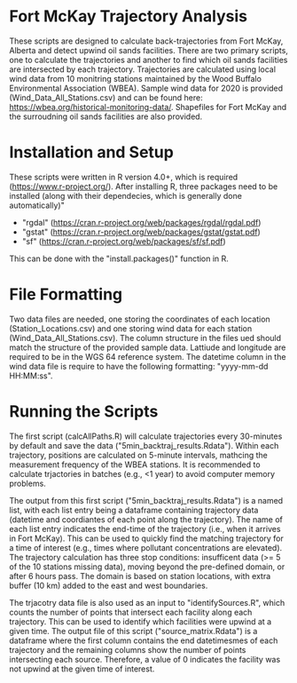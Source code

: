 # Fort McKay Trajectory Analysis
 
These scripts are designed to calculate back-trajectories from Fort McKay, Alberta and detect upwind oil sands facilities. There are two primary scripts, one to calculate the trajectories and another to find which oil sands facilities are intersected by each trajectory. Trajectories are calculated using local wind data from 10 monitring stations maintained by the Wood Buffalo Environmental Association (WBEA). Sample wind data for 2020 is provided (Wind_Data_All_Stations.csv) and can be found here: https://wbea.org/historical-monitoring-data/. Shapefiles for Fort McKay and the surroudning oil sands facilities are also provided.

# Installation and Setup
These scripts were written in R version 4.0+, which is required (https://www.r-project.org/). After installing R, three packages need to be installed (along with their dependecies, which is generally done automatically)"

* "rgdal" (https://cran.r-project.org/web/packages/rgdal/rgdal.pdf)
* "gstat" (https://cran.r-project.org/web/packages/gstat/gstat.pdf)
* "sf" (https://cran.r-project.org/web/packages/sf/sf.pdf)

This can be done with the "install.packages()" function in R.

# File Formatting
Two data files are needed, one storing the coordinates of each location (Station_Locations.csv) and one storing wind data for each station (Wind_Data_All_Stations.csv). The column structure in the files ued should match the structure of the provided sample data. Lattiude and longitude are required to be in the WGS 64 reference system. The datetime column in the wind data file is require to have the following formatting: "yyyy-mm-dd HH:MM:ss".

# Running the Scripts
The first script (calcAllPaths.R) will calculate trajectories every 30-minutes by default and save the data ("5min_backtraj_results.Rdata"). Within each trajectory, positions are calculated on 5-minute intervals, mathcing the measurement frequency of the WBEA stations. It is recommended to calculate trjactories in batches (e.g., <1 year) to avoid computer memory problems.

The output from this first script ("5min_backtraj_results.Rdata") is a named list, with each list entry being a dataframe containing trajectory data (datetime and coordiantes of each point along the trajectory). The name of each list entry indicates the end-time of the trajectory (i.e., when it arrives in Fort McKay). This can be used to quickly find the matching trajectory for a time of interest (e.g., times where pollutant concentrations are elevated). The trajectory calculation has three stop conditions: insufficent data (>= 5 of the 10 stations missing data), moving beyond the pre-defined domain, or after 6 hours pass. The domain is based on station locations, with extra buffer (10 km) added to the east and west boundaries.

The trjacotry data file is also used as an input to "identifySources.R", which counts the number of points that intersect each facility along each trajectory. This can be used to identify which facilities were upwind at a given time. The output file of this script ("source_matrix.Rdata") is a dataframe where the first column contains the end datetimesmes of each trajectory and the remaining columns show the number of points intersecting each source. Therefore, a value of 0 indicates the facility was not upwind at the given time of interest.




